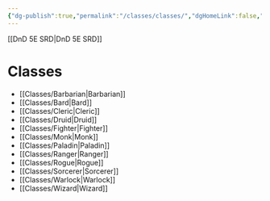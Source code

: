 ```yaml
---
{"dg-publish":true,"permalink":"/classes/classes/","dgHomeLink":false,"dgPassFrontmatter":true}
---
```


[[DnD 5E SRD|DnD 5E SRD]]
# Classes
- [[Classes/Barbarian|Barbarian]]
- [[Classes/Bard|Bard]]
- [[Classes/Cleric|Cleric]]
- [[Classes/Druid|Druid]]
- [[Classes/Fighter|Fighter]]
- [[Classes/Monk|Monk]]
- [[Classes/Paladin|Paladin]]
- [[Classes/Ranger|Ranger]]
- [[Classes/Rogue|Rogue]]
- [[Classes/Sorcerer|Sorcerer]]
- [[Classes/Warlock|Warlock]]
- [[Classes/Wizard|Wizard]]
